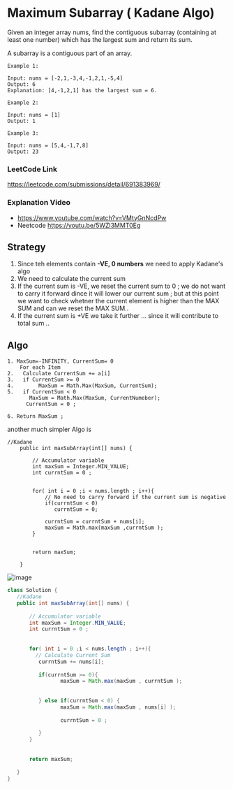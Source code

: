 # Maximum Subarray ( Kadane Algo)

Given an integer array nums, find the contiguous subarray (containing at least one number) which has the largest sum and return its sum.

A subarray is a contiguous part of an array.
````
Example 1:

Input: nums = [-2,1,-3,4,-1,2,1,-5,4]
Output: 6
Explanation: [4,-1,2,1] has the largest sum = 6.
````
````
Example 2:

Input: nums = [1]
Output: 1
````
````
Example 3:

Input: nums = [5,4,-1,7,8]
Output: 23
```` 



### LeetCode Link 
https://leetcode.com/submissions/detail/691383969/ 

### Explanation Video 
- https://www.youtube.com/watch?v=VMtyGnNcdPw 
- Neetcode https://youtu.be/5WZl3MMT0Eg

## Strategy
 
1. Since teh elements contain **-VE, 0 numbers** we need to apply Kadane's algo
2. We need to calculate the current sum 
3. If the current sum is -VE, we reset the current sum to 0 ; we do not want to carry it forward dince it will lower our current sum ; but at this point we want to check whetner the current element is higher than the MAX SUM and can we reset the MAX SUM..
3. If the current sum is +VE we take it further ... since it will contribute to total sum ..


## Algo 
````
1. MaxSum=-INFINITY, CurrentSum= 0
    For each Item 
2.   Calculate CurrentSum += a[i]
3.   if CurrentSum >= 0 
4.        MaxSum = Math.Max(MaxSum, CurrentSum);
5.   if CurrentSum < 0 
       MaxSum = Math.Max(MaxSum, CurrentNumeber);
      CurrentSum = 0 ;

6. Return MaxSum ;
````

another much simpler Algo is 
````
//Kadane
    public int maxSubArray(int[] nums) {
        
        // Accumulator variable 
        int maxSum = Integer.MIN_VALUE;
        int currntSum = 0 ; 
    
        
        for( int i = 0 ;i < nums.length ; i++){
            // No need to carry forward if the current sum is negative
            if(currntSum < 0)
               currntSum = 0;
            
            currntSum = currntSum + nums[i];
            maxSum = Math.max(maxSum ,currntSum );
        }
        
        
        return maxSum;
        
    }
````

 ![image](https://user-images.githubusercontent.com/8110582/166200096-00a8190d-afa3-4f09-977f-484988c9adc2.png)


 ````java
 class Solution {
    //Kadane
    public int maxSubArray(int[] nums) {
        
        // Accumulator variable 
        int maxSum = Integer.MIN_VALUE;
        int currntSum = 0 ; 
    
        
        for( int i = 0 ;i < nums.length ; i++){
          // Calculate Current Sum 
           currntSum += nums[i];
            
           if(currntSum >= 0){  
                  maxSum = Math.max(maxSum , currntSum );
              
              
           } else if(currntSum < 0) {
                  maxSum = Math.max(maxSum , nums[i] );
  
                  currntSum = 0 ;
           
           }
        }
        
        
        return maxSum;
        
    }
}
 ````
